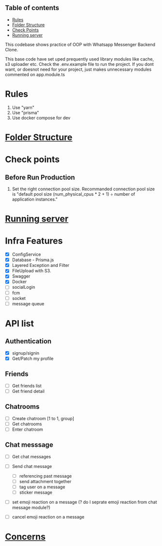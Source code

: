 
## Table of contents
- [Rules](#rules)
- [Folder Structure](#folder-structure)
- [Check Points](#check-points)
- [Running server](#running-server)

This codebase shows practice of OOP with Whatsapp Messenger Backend Clone.

This base code have set uped prequently used library modules like cache, s3 uploader etc.
Check the .env.example file to run the project.
If you dont want, or doesnot need for your project, just makes unnecessary modules commented on app.module.ts 


# Rules<a id="rules"></a>
1. Use "yarn"
2. Use "prisma"
3. Use docker compose for dev

# [Folder Structure](./docs/folder-structure.md)<a id="folder-structure"></a>

# Check points <a id="check-points"></a>
## Before Run Production
1. Set the right connection pool size.
Recommanded connection pool size is "default pool size (num_physical_cpus * 2 + 1) ÷ number of application instances."

<!-- # Running server <a id="running-server"></a> -->
# [Running server](./docs/running-server.md)<a id="running-server"></a>

# Infra Features

- [x] ConfigService
- [x] Database - Prisma.js
- [x] Layered Exception and Filter
- [x] FileUpload with S3.
- [x] Swagger
- [x] Docker
- [ ] socialLogin
- [ ] fcm
- [ ] socket
- [ ] message queue

# API list

## Authentication

- [x] signup/signin
- [x] Get/Patch my profile

## Friends
- [ ] Get friends list
- [ ] Get friend detail

## Chatrooms
- [ ] Create chatroom [1 to 1, group]
- [ ] Get chatrooms
- [ ] Enter chatroom

## Chat messsage
- [ ] Get chat messages
- [ ] Send chat message
    - [ ] referencing past message
    - [ ] send attachment together
    - [ ] tag user on a message
    - [ ] sticker message
- [ ] set emoji reaction on a message (? do I seprate emoji reaction from chat message module?)
- [ ] cancel emoji reaction on a message



# [Concerns](./docs/concern.md)
